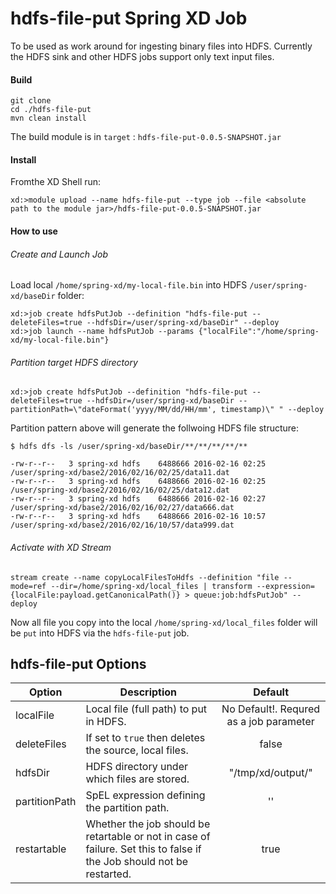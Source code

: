 # hdfs-file-put Spring XD Job 

To be used as work around for ingesting binary files into HDFS. Currently the HDFS sink and other HDFS jobs support only text input files.

#### Build
```
git clone 
cd ./hdfs-file-put
mvn clean install
```
The build module is in `target` : `hdfs-file-put-0.0.5-SNAPSHOT.jar`

#### Install
Fromthe XD Shell run:
```
xd:>module upload --name hdfs-file-put --type job --file <absolute path to the module jar>/hdfs-file-put-0.0.5-SNAPSHOT.jar
```

#### How to use

###### Create and Launch Job

Load local `/home/spring-xd/my-local-file.bin` into HDFS `/user/spring-xd/baseDir` folder:
```
xd:>job create hdfsPutJob --definition "hdfs-file-put --deleteFiles=true --hdfsDir=/user/spring-xd/baseDir" --deploy
xd:>job launch --name hdfsPutJob --params {"localFile":"/home/spring-xd/my-local-file.bin"}
```
###### Partition target HDFS directory
```
xd:>job create hdfsPutJob --definition "hdfs-file-put --deleteFiles=true --hdfsDir=/user/spring-xd/baseDir --partitionPath=\"dateFormat('yyyy/MM/dd/HH/mm', timestamp)\" " --deploy
```
Partition pattern above will generate the follwoing HDFS file structure:
```
$ hdfs dfs -ls /user/spring-xd/baseDir/**/**/**/**/**

-rw-r--r--   3 spring-xd hdfs    6488666 2016-02-16 02:25 /user/spring-xd/base2/2016/02/16/02/25/data11.dat
-rw-r--r--   3 spring-xd hdfs    6488666 2016-02-16 02:25 /user/spring-xd/base2/2016/02/16/02/25/data12.dat
-rw-r--r--   3 spring-xd hdfs    6488666 2016-02-16 02:27 /user/spring-xd/base2/2016/02/16/02/27/data666.dat
-rw-r--r--   3 spring-xd hdfs    6488666 2016-02-16 10:57 /user/spring-xd/base2/2016/02/16/10/57/data999.dat
```

###### Activate with XD Stream
```
stream create --name copyLocalFilesToHdfs --definition "file --mode=ref --dir=/home/spring-xd/local_files | transform --expression={localFile:payload.getCanonicalPath()} > queue:job:hdfsPutJob" --deploy 
```
Now all file you copy into the local `/home/spring-xd/local_files` folder will be `put` into HDFS via the `hdfs-file-put` job.

## hdfs-file-put Options


| Option        | Description           | Default  |
| ------------- |-------------|:-----:|
| localFile | Local file (full path) to put in HDFS. | No Default!. Requred as a job parameter |
| deleteFiles | If set to `true` then deletes the source, local files. | false |
| hdfsDir | HDFS directory under which files are stored. | "/tmp/xd/output/" |
| partitionPath | SpEL expression defining the partition path. | '' |
| restartable | Whether the job should be retartable or not in case of failure. Set this to false if the Job should not be restarted. | true |





